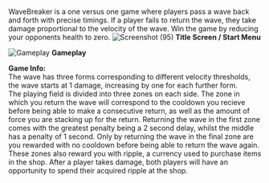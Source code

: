 WaveBreaker is a one versus one game where players pass a wave back and forth with precise timings. If a player fails to return the wave, they take damage proportional to the velocity of the wave. Win the game by reducing your opponents health to zero.
![Screenshot (95)](https://github.com/DarrenKrz/WaveBreaker/assets/123832313/70299b91-b0ec-401b-bf29-225764691df5)
**Title Screen / Start Menu**

![Gameplay](https://github.com/DarrenKrz/WaveBreaker/assets/123832313/234f1a9c-7470-4e5b-90cf-a156933dde80)
**Gameplay**    

**Game Info:**  
The wave has three forms corresponding to different velocity thresholds, the wave starts at 1 damage, increasing by one for each further form.  
The playing field is divided into three zones on each side. The zone in which you return the wave will correspond to the cooldown you recieve before being able to make a consecutive return, as well as the amount of force you are stacking up for the return.
Returning the wave in the first zone comes with the greatest penalty being a 2 second delay, whilst the middle has a penalty of 1 second. Only by returning the wave in the final zone are you rewarded with no cooldown before being able to return the wave again.  
These zones also reward you with ripple, a currency used to purchase items in the shop. After a player takes damage, both players will have an opportunity to spend their acquired ripple at the shop.
